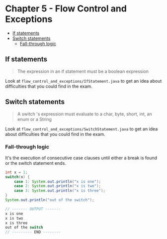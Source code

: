 # Chapter 5 - Flow Control and Exceptions

+ [If statements](#if-statements)
+ [Switch statements](#switch-statements)
    - [Fall-through logic](#fall-through-logic)


## If statements
> The expression in an if statement must be a boolean expression

Look at `flow_control_and_exceptions/IfStatement.java` to get an idea about difficulties that you could find in the exam.

## Switch statements
> A switch 's expression must evaluate to a char, byte, short, int, an enum or a String

Look at `flow_control_and_exceptions/SwitchStatement.java` to get an idea about difficulties that you could find in the exam.

### Fall-through logic
It's the execution of consecutive case clauses until either a break is found or the switch statement ends.

```java
int x = 1;
switch(x) {
    case 1: System.out.println("x is one");
    case 2: System.out.println("x is two");
    case 3: System.out.println("x is three");
}
System.out.println("out of the switch");

// ------- OUTPUT -------
x is one
x is two
x is three
out of the switch
// --------- END --------
```
